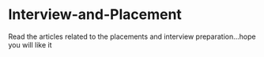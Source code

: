 # Interview-and-Placement
Read the articles related to the placements and interview preparation...hope you will like it
